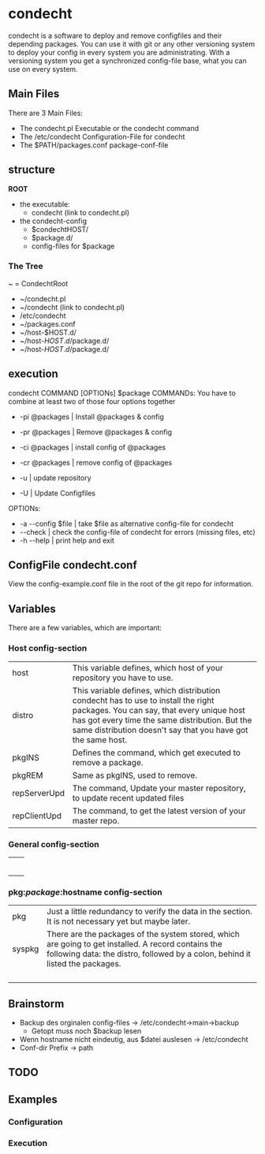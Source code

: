 condecht
========
condecht is a software to deploy and remove configfiles and their depending packages.
You can use it with git or any other versioning system to deploy your config in every system you are administrating.
With a versioning system you get a synchronized config-file base, what you can use on every system.

Main Files
----------
There are 3 Main Files:
* The condecht.pl Executable or the condecht command
* The /etc/condecht Configuration-File for condecht
* The $PATH/packages.conf package-conf-file

structure
---------
**ROOT**
* the executable:
  * condecht (link to condecht.pl)
* the condecht-config
  * $condechtHOST/
   * $package.d/
    * config-files for $package

### The Tree
~ = CondechtRoot

* ~/condecht.pl
* ~/condecht (link to condecht.pl)
* /etc/condecht
* ~/packages.conf
* ~/host-$HOST.d/
* ~/host-$HOST.d/$package.d/
* ~/host-$HOST.d/$package.d/

execution
---------
condecht COMMAND [OPTIONs] $package
COMMANDs:
You have to combine at least two of those four options together
* -pi @packages	| Install @packages & config
* -pr	@packages	| Remove @packages & config
* -ci	@packages	| install config of	@packages
* -cr	@packages	| remove config of @packages

* -u	| update repository
* -U	| Update Configfiles

OPTIONs:
  * -a --config $file		| take $file as alternative config-file for condecht
  *    --check					| check the config-file of condecht for errors (missing files, etc)
  * -h --help						| print help and exit

ConfigFile condecht.conf
----------------------------
View the config-example.conf file in the root of the git repo for information.

Variables
---------
There are a few variables, which are important:

### Host config-section
<table>
<tr>
	<td>host</td>
	<td>This variable defines, which host of your repository you have to use.</td>
</tr>
<tr>
	<td>distro</td>
	<td>This variable defines, which distribution condecht has to use to install the right packages. You can say, that every unique host has got every time the same distribution. But the same distribution doesn't say that you have got the same host.</td>
</tr>
<tr>
	<td>pkgINS</td>
	<td>Defines the command, which get executed to remove a package.</td>
</tr>
<tr>
	<td>pkgREM</td>
	<td>Same as pkgINS, used to remove.</td>
</tr>
<tr>
	<td>repServerUpd</td>
	<td>The command, Update your master repository, to update recent updated files</td>
</tr>
<tr>
	<td>repClientUpd</td>
	<td>The command, to get the latest version of your master repo.</td>
</tr>
</table>

### General config-section
<table>
<tr>
	<td></td>
	<td></td>
</tr>
<tr>
	<td></td>
	<td></td>
</tr>
<tr>
	<td></td>
	<td></td>
</tr>
<tr>
	<td></td>
	<td></td>
</tr>
<tr>
	<td></td>
	<td></td>
</tr>
<tr>
	<td></td>
	<td></td>
</tr>
</table>


### pkg:$package:$hostname config-section
<table>
<tr>
	<td>pkg</td>
	<td>Just a little redundancy to verify the data in the section. It is not necessary yet but maybe later.</td>
</tr>
<tr>
	<td>syspkg</td>
	<td>There are the packages of the system stored, which are going to get installed. A record contains the following data: the distro, followed by a colon, behind it listed the packages.</td>
</tr>
<tr>
	<td></td>
	<td></td>
</tr>
<tr>
	<td></td>
	<td></td>
</tr>
<tr>
	<td></td>
	<td></td>
</tr>
<tr>
	<td></td>
	<td></td>
</tr>
</table>


Brainstorm
----------
* Backup des orginalen config-files -> /etc/condecht->main->backup
	* Getopt muss noch $backup lesen
* Wenn hostname nicht eindeutig, aus $datei auslesen -> /etc/condecht
* Conf-dir Prefix -> path

TODO
----

Examples
--------

### Configuration
### Execution

